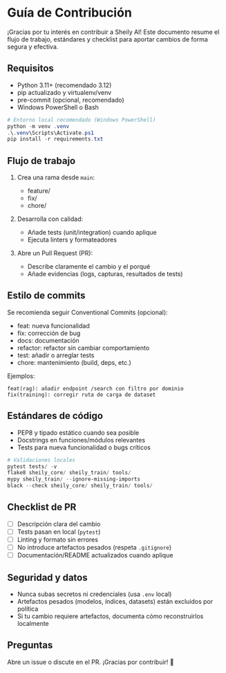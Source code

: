 # Guía de Contribución

¡Gracias por tu interés en contribuir a Sheily AI! Este documento resume el flujo de trabajo, estándares y checklist para aportar cambios de forma segura y efectiva.

## Requisitos

- Python 3.11+ (recomendado 3.12)
- pip actualizado y virtualenv/venv
- pre-commit (opcional, recomendado)
- Windows PowerShell o Bash

```powershell
# Entorno local recomendado (Windows PowerShell)
python -m venv .venv
.\.venv\Scripts\Activate.ps1
pip install -r requirements.txt
```

## Flujo de trabajo

1. Crea una rama desde `main`:
   - feature/<nombre>
   - fix/<nombre>
   - chore/<nombre>

2. Desarrolla con calidad:
   - Añade tests (unit/integration) cuando aplique
   - Ejecuta linters y formateadores

3. Abre un Pull Request (PR):
   - Describe claramente el cambio y el porqué
   - Añade evidencias (logs, capturas, resultados de tests)

## Estilo de commits

Se recomienda seguir Conventional Commits (opcional):

- feat: nueva funcionalidad
- fix: corrección de bug
- docs: documentación
- refactor: refactor sin cambiar comportamiento
- test: añadir o arreglar tests
- chore: mantenimiento (build, deps, etc.)

Ejemplos:

```
feat(rag): añadir endpoint /search con filtro por dominio
fix(training): corregir ruta de carga de dataset
```

## Estándares de código

- PEP8 y tipado estático cuando sea posible
- Docstrings en funciones/módulos relevantes
- Tests para nueva funcionalidad o bugs críticos

```powershell
# Validaciones locales
pytest tests/ -v
flake8 sheily_core/ sheily_train/ tools/
mypy sheily_train/ --ignore-missing-imports
black --check sheily_core/ sheily_train/ tools/
```

## Checklist de PR

- [ ] Descripción clara del cambio
- [ ] Tests pasan en local (`pytest`)
- [ ] Linting y formato sin errores
- [ ] No introduce artefactos pesados (respeta `.gitignore`)
- [ ] Documentación/README actualizados cuando aplique

## Seguridad y datos

- Nunca subas secretos ni credenciales (usa `.env` local)
- Artefactos pesados (modelos, índices, datasets) están excluidos por política
- Si tu cambio requiere artefactos, documenta cómo reconstruirlos localmente

## Preguntas

Abre un issue o discute en el PR. ¡Gracias por contribuir! 🙌
